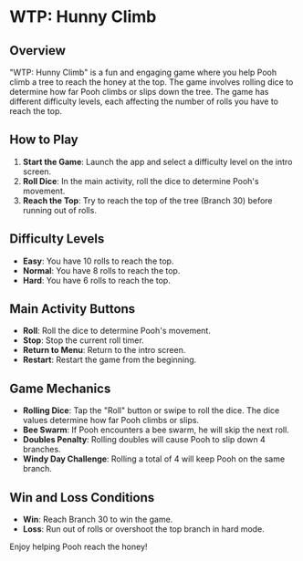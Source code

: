 # WTP: Hunny Climb

## Overview
"WTP: Hunny Climb" is a fun and engaging game where you help Pooh climb a tree to reach the honey at the top. The game involves rolling dice to determine how far Pooh climbs or slips down the tree. The game has different difficulty levels, each affecting the number of rolls you have to reach the top.

## How to Play
1. **Start the Game**: Launch the app and select a difficulty level on the intro screen.
2. **Roll Dice**: In the main activity, roll the dice to determine Pooh's movement.
3. **Reach the Top**: Try to reach the top of the tree (Branch 30) before running out of rolls.

## Difficulty Levels
- **Easy**: You have 10 rolls to reach the top.
- **Normal**: You have 8 rolls to reach the top.
- **Hard**: You have 6 rolls to reach the top.

## Main Activity Buttons
- **Roll**: Roll the dice to determine Pooh's movement.
- **Stop**: Stop the current roll timer.
- **Return to Menu**: Return to the intro screen.
- **Restart**: Restart the game from the beginning.

## Game Mechanics
- **Rolling Dice**: Tap the "Roll" button or swipe to roll the dice. The dice values determine how far Pooh climbs or slips.
- **Bee Swarm**: If Pooh encounters a bee swarm, he will skip the next roll.
- **Doubles Penalty**: Rolling doubles will cause Pooh to slip down 4 branches.
- **Windy Day Challenge**: Rolling a total of 4 will keep Pooh on the same branch.

## Win and Loss Conditions
- **Win**: Reach Branch 30 to win the game.
- **Loss**: Run out of rolls or overshoot the top branch in hard mode.

Enjoy helping Pooh reach the honey!